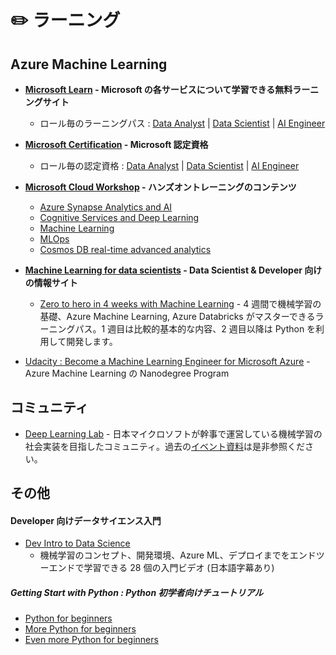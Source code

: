 # :pencil2: ラーニング

## Azure Machine Learning

- **[Microsoft Learn](https://docs.microsoft.com/en-us/learn/) - Microsoft の各サービスについて学習できる無料ラーニングサイト**
    - ロール毎のラーニングパス : [Data Analyst](https://docs.microsoft.com/ja-JP/learn/roles/data-analyst) | [Data Scientist](https://docs.microsoft.com/ja-jp/learn/roles/data-scientist) | [AI Engineer](https://docs.microsoft.com/ja-jp/learn/roles/ai-engineer) 


- **[Microsoft Certification](https://docs.microsoft.com/ja-JP/learn/certifications) - Microsoft 認定資格**
    - ロール毎の認定資格 : [Data Analyst](https://docs.microsoft.com/ja-JP/learn/certifications/data-analyst-associate/) | [Data Scientist](https://docs.microsoft.com/ja-jp/learn/certifications/roles/data-scientist) | [AI Engineer](https://docs.microsoft.com/ja-jp/learn/certifications/roles/ai-engineer) 


- **[Microsoft Cloud Workshop](https://microsoftcloudworkshop.com/) - ハンズオントレーニングのコンテンツ**
    - [Azure Synapse Analytics and AI](https://github.com/microsoft/MCW-Azure-Synapse-Analytics-and-AI)
    - [Cognitive Services and Deep Learning](https://github.com/Microsoft/MCW-Cognitive-Services-and-Deep-Learning)
    - [Machine Learning](https://github.com/microsoft/MCW-Machine-Learning)
    - [MLOps](https://github.com/microsoft/MCW-ML-Ops)
    - [Cosmos DB real-time advanced analytics](https://github.com/microsoft/MCW-Cosmos-DB-Real-Time-Advanced-Analytics)


- **[Machine Learning for data scientists](https://azure.microsoft.com/en-us/overview/ai-platform/data-scientist-resources/) - Data Scientist & Developer 向けの情報サイト**
    - [Zero to hero in 4 weeks with Machine Learning](https://azure.microsoft.com/en-us/resources/ml-learning-journey/) - 4 週間で機械学習の基礎、Azure Machine Learning, Azure Databricks がマスターできるラーニングパス。1 週目は比較的基本的な内容、2 週目以降は Python を利用して開発します。

- [Udacity : Become a Machine Learning Engineer for Microsoft Azure](https://www.udacity.com/course/machine-learning-engineer-for-microsoft-azure-nanodegree--nd00333) - Azure Machine Learning の Nanodegree Program



## コミュニティ

- [Deep Learning Lab](https://dllab.connpass.com/) - 日本マイクロソフトが幹事で運営している機械学習の社会実装を目指したコミュニティ。過去の[イベント資料](https://dllab.connpass.com/presentation/)は是非参照ください。


## その他

#### Developer 向けデータサイエンス入門
- [Dev Intro to Data Science](https://channel9.msdn.com/Series/Dev-Intro-to-Data-Science)
    - 機械学習のコンセプト、開発環境、Azure ML、デプロイまでをエンドツーエンドで学習できる 28 個の入門ビデオ (日本語字幕あり)

##### Getting Start with Python : Python 初学者向けチュートリアル
- [Python for beginners](https://aka.ms/pythonbeginnerseries)
- [More Python for beginners](https://aka.ms/morepython)
- [Even more Python for beginners](https://aka.ms/evenmorepython)